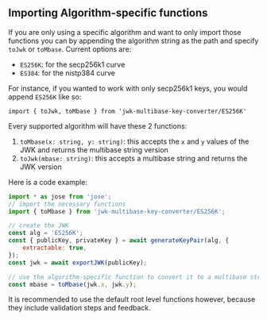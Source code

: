 ## Importing Algorithm-specific functions

If you are only using a specific algorithm and want to only import those functions you can by appending the algorithm string as the path and specify `toJwk` or `toMbase`.
Current options are:

 - `ES256K`: for the secp256k1 curve
 - `ES384`: for the nistp384 curve


For instance, if you wanted to work with only secp256k1 keys, you would append `ES256K` like so:

`import { toJwk, toMbase } from 'jwk-multibase-key-converter/ES256K'`

Every supported algorithm will have these 2 functions:

1. `toMbase(x: string, y: string)`: this accepts the `x` and `y` values of the JWK and returns the multibase string version
2. `toJwk(mbase: string)`: this accepts a multibase string and returns the JWK version

Here is a code example:
```javascript
import * as jose from 'jose';
// import the necessary functions
import { toMbase } from 'jwk-multibase-key-converter/ES256K';

// create the JWK
const alg = 'ES256K';
const { publicKey, privateKey } = await generateKeyPair(alg, {
    extractable: true,
});
const jwk = await exportJWK(publicKey);

// use the algorithm-specific function to convert it to a multibase string
const mbase = toMbase(jwk.x, jwk.y);
```

It is recommended to use the default root level functions however, because they include validation steps and feedback.
